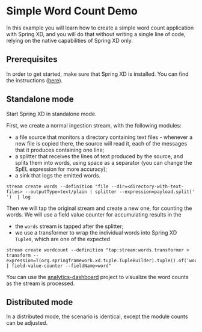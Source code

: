 Simple Word Count Demo
======================

In this example you will learn how to create a simple word count application with Spring XD, 
and you will do that without writing a single line of code, relying on the native capabilities 
of Spring XD only. 

Prerequisites
-------------

In order to get started, make sure that Spring XD is installed. You can find the instructions 
([here](https://github.com/spring-projects/spring-xd/wiki/Getting-Started)).

Standalone mode
---------------

Start Spring XD in standalone mode.

First, we create a normal ingestion stream, with the following modules:

* a file source that monitors a directory containing text files - whenever a new file is copied there,
the source will read it, each of the messages that it produces containing one line;
* a splitter that receives the lines of text produced by the source, and splits them into words, using
space as a separator (you can change the SpEL expression for more accuracy);
* a sink that logs the emitted words.  

```
stream create words --definition "file --dir=<directory-with-text-files> --outputType=text/plain | splitter --expression=payload.split(' ')  | log
```

Then we will tap the original stream and create a new one, for counting the words. We will use a field value counter for accumulating results in the 
* the `words` stream is tapped after the splitter;
* we use a transformer to wrap the individual words into Spring XD `Tuple`s, which are one of the expected 


```
stream create wordcount --definition "tap:stream:words.transformer > transform --expression=T(org.springframework.xd.tuple.TupleBuilder).tuple().of('word',payload) | field-value-counter --fieldName=word"
```

You can use the [analytics-dashboard]() project to visualize the word counts as the stream is processed.

Distributed mode
----------------

In a distributed mode, the scenario is identical, except the module counts can be adjusted.

